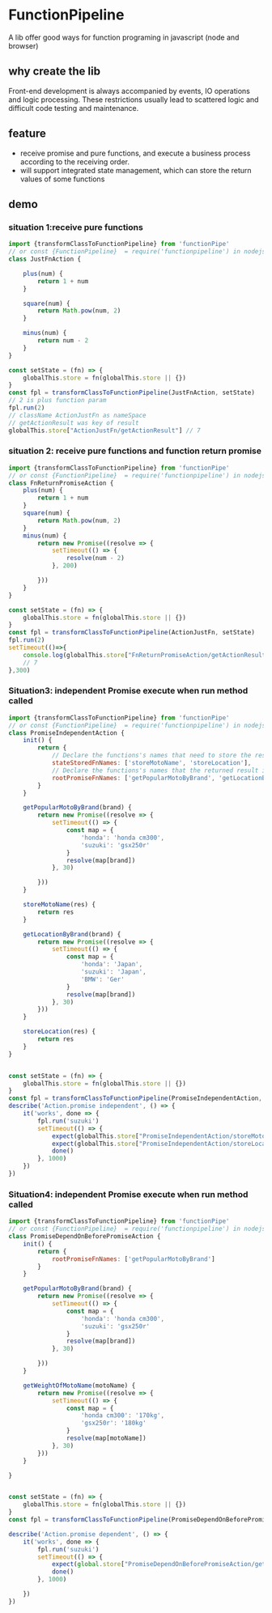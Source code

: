 # FunctionPipeline

A lib offer good ways for function programing in javascript (node and browser)

## why create the lib

Front-end development is always accompanied by events, IO operations and logic processing. These restrictions usually
lead to scattered logic and difficult code testing and maintenance.

## feature

- receive promise and pure functions, and execute a business process according to the receiving order.
- will support integrated state management, which can store the return values of some functions

## demo

### situation 1:receive pure functions

```javascript
import {transformClassToFunctionPipeline} from 'functionPipe'
// or const {FunctionPipeline}  = require('functionpipeline') in nodejs
class JustFnAction {

    plus(num) {
        return 1 + num
    }

    square(num) {
        return Math.pow(num, 2)
    }

    minus(num) {
        return num - 2
    }
}

const setState = (fn) => {
    globalThis.store = fn(globalThis.store || {})
}
const fpl = transformClassToFunctionPipeline(JustFnAction, setState)
// 2 is plus function param
fpl.run(2) 
// className ActionJustFn as nameSpace
// getActionResult was key of result
globalThis.store["ActionJustFn/getActionResult"] // 7
```

### situation 2: receive pure functions and function return promise
```javascript
import {transformClassToFunctionPipeline} from 'functionPipe'
// or const {FunctionPipeline}  = require('functionpipeline') in nodejs
class FnReturnPromiseAction {
    plus(num) {
        return 1 + num
    }
    square(num) {
        return Math.pow(num, 2)
    }
    minus(num) {
        return new Promise((resolve => {
            setTimeout(() => {
                resolve(num - 2)
            }, 200)

        }))
    }
}

const setState = (fn) => {
    globalThis.store = fn(globalThis.store || {})
}
const fpl = transformClassToFunctionPipeline(ActionJustFn, setState)
fpl.run(2) 
setTimeout(()=>{
    console.log(globalThis.store["FnReturnPromiseAction/getActionResult"] )
    // 7    
},300)

```

### Situation3: independent Promise execute when run method called
```javascript
import {transformClassToFunctionPipeline} from 'functionPipe'
// or const {FunctionPipeline}  = require('functionpipeline') in nodejs
class PromiseIndependentAction {
    init() {
        return {    
            // Declare the functions's names that need to store the result
            stateStoredFnNames: ['storeMotoName', 'storeLocation'],
            // Declare the functions's names that the returned result is promise and has no pre dependency, which need to be executed when run method called
            rootPromiseFnNames: ['getPopularMotoByBrand', 'getLocationByBrand']
        }
    }

    getPopularMotoByBrand(brand) {
        return new Promise((resolve => {
            setTimeout(() => {
                const map = {
                    'honda': 'honda cm300',
                    'suzuki': 'gsx250r'
                }
                resolve(map[brand])
            }, 30)

        }))
    }

    storeMotoName(res) {
        return res
    }

    getLocationByBrand(brand) {
        return new Promise((resolve => {
            setTimeout(() => {
                const map = {
                    'honda': 'Japan',
                    'suzuki': 'Japan',
                    'BMW': 'Ger'
                }
                resolve(map[brand])
            }, 30)
        }))
    }

    storeLocation(res) {
        return res
    }
}


const setState = (fn) => {
    globalThis.store = fn(globalThis.store || {})
}
const fpl = transformClassToFunctionPipeline(PromiseIndependentAction, setState)
describe('Action.promise independent', () => {
    it('works', done => {
        fpl.run('suzuki')
        setTimeout(() => {
            expect(globalThis.store["PromiseIndependentAction/storeMotoName"]).toBe('gsx250r')
            expect(globalThis.store["PromiseIndependentAction/storeLocation"]).toBe('Japan')
            done()
        }, 1000)
    })
})
```

### Situation4: independent Promise execute when run method called

```javascript
import {transformClassToFunctionPipeline} from 'functionPipe'
// or const {FunctionPipeline}  = require('functionpipeline') in nodejs
class PromiseDependOnBeforePromiseAction {
    init() {
        return {           
            rootPromiseFnNames: ['getPopularMotoByBrand']
        }
    }

    getPopularMotoByBrand(brand) {
        return new Promise((resolve => {
            setTimeout(() => {
                const map = {
                    'honda': 'honda cm300',
                    'suzuki': 'gsx250r'
                }
                resolve(map[brand])
            }, 30)

        }))
    }

    getWeightOfMotoName(motoName) {
        return new Promise((resolve => {
            setTimeout(() => {
                const map = {
                    'honda cm300': '170kg',
                    'gsx250r': '180kg'
                }
                resolve(map[motoName])
            }, 30)
        }))
    }

}


const setState = (fn) => {
    globalThis.store = fn(globalThis.store || {})
}
const fpl = transformClassToFunctionPipeline(PromiseDependOnBeforePromiseAction, setState)

describe('Action.promise dependent', () => {
    it('works', done => {
        fpl.run('suzuki')
        setTimeout(() => {
            expect(global.store["PromiseDependOnBeforePromiseAction/getActionResult"]).toBe('180kg')
            done()
        }, 1000)

    })
})
```

